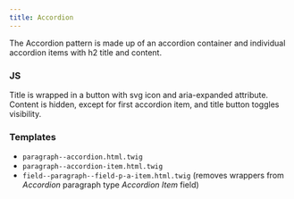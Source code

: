 ```yaml
---
title: Accordion
---
```


The Accordion pattern is made up of an accordion container and individual accordion items with h2 title and content.

### JS

Title is wrapped in a button with svg icon and aria-expanded attribute.
Content is hidden, except for first accordion item, and title button toggles visibility.

### Templates

- `paragraph--accordion.html.twig`
- `paragraph--accordion-item.html.twig`
- `field--paragraph--field-p-a-item.html.twig` (removes wrappers from _Accordion_ paragraph type _Accordion Item_ field)
